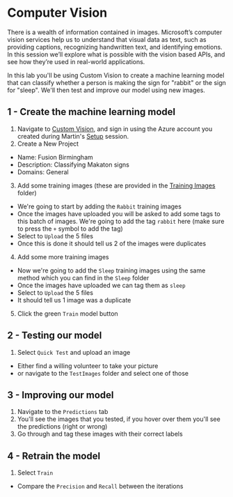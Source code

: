 # Computer Vision
There is a wealth of information contained in images. Microsoft’s computer vision services help us to understand that visual data as text, such as providing captions, recognizing handwritten text, and identifying emotions. In this session we’ll explore what is possible with the vision based APIs, and see how they’re used in real-world applications. 

In this lab you'll be using Custom Vision to create a machine learning model that can classify whether a person is making the sign for "rabbit" or the sign for "sleep". We'll then test and improve our model using new images.

## 1 - Create the machine learning model
1. Navigate to [Custom Vision](https://www.customvision.ai/), and sign in using the Azure account you created during Martin's [Setup](https://github.com/martinkearn/AI-Services-Workshop/blob/master/Setup/Lab.md) session.
2. Create a New Project 
* Name: Fusion Birmingham
* Description: Classifying Makaton signs
* Domains: General
3. Add some training images (these are provided in the [Training Images](https://github.com/martinkearn/AI-Services-Workshop/tree/master/ComputerVision/TrainingImages) folder)
* We're going to start by adding the `Rabbit` training images
* Once the images have uploaded you will be asked to add some tags to this batch of images. We're going to add the tag `rabbit` here (make sure to press the `+` symbol to add the tag)
* Select to `Upload` the 5 files
* Once this is done it should tell us 2 of the images were duplicates
4. Add some more training images
* Now we're going to add the `Sleep` training images using the same method which you can find in the `Sleep` folder
* Once the images have uploaded we can tag them as `sleep`
* Select to `Upload` the 5 files
* It should tell us 1 image was a duplicate
5. Click the green `Train` model button

## 2 - Testing our model
1. Select `Quick Test` and upload an image
* Either find a willing volunteer to take your picture 
* or navigate to the `TestImages` folder and select one of those

## 3 - Improving our model
1. Navigate to the `Predictions` tab
2. You'll see the images that you tested, if you hover over them you'll see the predictions (right or wrong)
3. Go through and tag these images with their correct labels

## 4 - Retrain the model
1. Select `Train`
* Compare the `Precision` and `Recall` between the iterations